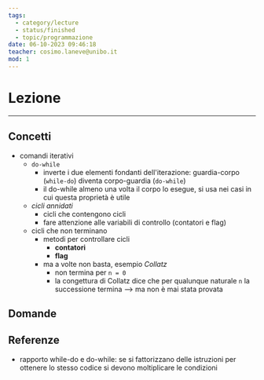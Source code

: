 ```yaml
---
tags:
  - category/lecture
  - status/finished
  - topic/programmazione
date: 06-10-2023 09:46:18
teacher: cosimo.laneve@unibo.it
mod: 1
---
```

# Lezione
---
## Concetti
- comandi iterativi
	- `do-while`
		- inverte i due elementi fondanti dell'iterazione: guardia-corpo (`while-do`) diventa corpo-guardia (`do-while`)
		- il do-while almeno una volta il corpo lo esegue, si usa nei casi in cui questa proprietà è utile
	- _cicli annidati_
		- cicli che contengono cicli
		- fare attenzione alle variabili di controllo (contatori e flag)
	- cicli che non terminano
		- metodi per controllare cicli
			- **contatori**
			- **flag**
		- ma a volte non basta, esempio _Collatz_
			- non termina per `n = 0`
			- la congettura di Collatz dice che per qualunque naturale `n` la successione termina --> ma non è mai stata provata

## Domande

## Referenze
- rapporto while-do e do-while: se si fattorizzano delle istruzioni per ottenere lo stesso codice si devono moltiplicare le condizioni